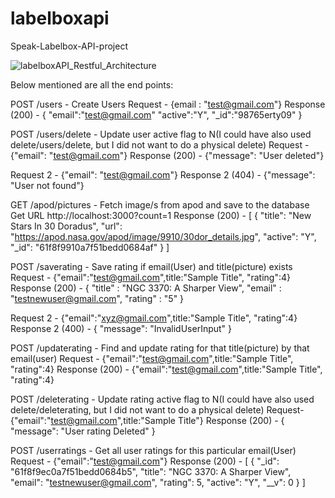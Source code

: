 # labelboxapi
Speak-Labelbox-API-project

![labelboxAPI_Restful_Architecture](https://user-images.githubusercontent.com/95505215/151939181-aca32709-16fa-44ff-80fb-5d162efd63ba.png)

Below mentioned are all the end points:

POST /users - Create Users
Request - {email : "test@gmail.com"}
Response (200) - 
          {
          "email":"test@gmail.com"
          "active":"Y",
          "_id":"98765erty09"
          }

POST /users/delete - Update user active flag to N(I could have also used delete/users/delete, but I did not want to do a physical delete)
Request - {"email": "test@gmail.com"}
Response (200) - {"message": "User deleted"}

Request 2 - {"email": "test@gmail.com"}
Response 2 (404) - {"message": "User not found"}

GET /apod/pictures - Fetch image/s from apod and save to the database
Get URL http://localhost:3000?count=1
Response (200) - [
    {
        "title": "New Stars In 30 Doradus",
        "url": "https://apod.nasa.gov/apod/image/9910/30dor_details.jpg",
        "active": "Y",
        "_id": "61f8f9910a7f51bedd0684af"
    }
]

POST /saverating - Save rating if email(User) and title(picture) exists
Request - {"email":"test@gmail.com",title:"Sample Title", "rating":4}
Response (200) - {
                    "title" : "NGC 3370: A Sharper View",
                    "email" : "testnewuser@gmail.com",
                    "rating" : "5"
                  }
                  
Request 2 - {"email":"xyz@gmail.com",title:"Sample Title", "rating":4}
Response 2 (400) - { "message": "InvalidUserInput" }

POST /updaterating - Find and update rating for that title(picture) by that email(user)
Request - {"email":"test@gmail.com",title:"Sample Title", "rating":4}
Response (200) -  {"email":"test@gmail.com",title:"Sample Title", "rating":4}

POST /deleterating - Update rating active flag to N(I could have also used delete/deleterating, but I did not want to do a physical delete)
Request- {"email":"test@gmail.com",title:"Sample Title"}
Response (200) - { "message": "User rating Deleted" }

POST /userratings - Get all user ratings for this particular email(User)
Request - {"email":"test@gmail.com"}
Response (200) - [
    {
        "_id": "61f8f9ec0a7f51bedd0684b5",
        "title": "NGC 3370: A Sharper View",
        "email": "testnewuser@gmail.com",
        "rating": 5,
        "active": "Y",
        "__v": 0
    }
]
